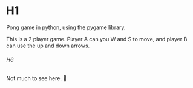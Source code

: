 # H1
Pong game in python, using the pygame library. 

This is a 2 player game. Player A can you W and S to move, and player B can use the up and down arrows.

###### H6
Not much to see here. 🐢

